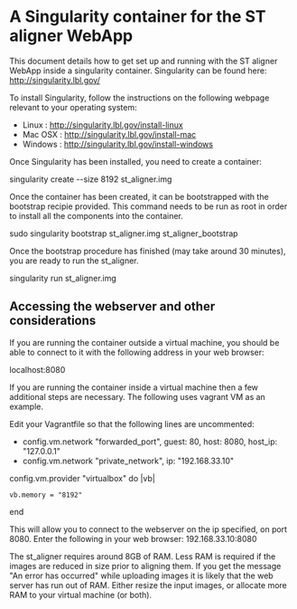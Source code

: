 # A Singularity container for the ST aligner WebApp

This document details how to get set up and running with the ST aligner WebApp inside a singularity container.
Singularity can be found here: http://singularity.lbl.gov/

To install Singularity, follow the instructions on the following webpage relevant to your operating system:
- Linux		: http://singularity.lbl.gov/install-linux
- Mac OSX	: http://singularity.lbl.gov/install-mac
- Windows 	: http://singularity.lbl.gov/install-windows

Once Singularity has been installed, you need to create a container:

singularity create --size 8192 st_aligner.img

Once the container has been created, it can be bootstrapped with the bootstrap recipie provided. This command needs to be run as root in order to install all the components into the container.

sudo singularity bootstrap st_aligner.img st_aligner_bootstrap

Once the bootstrap procedure has finished (may take around 30 minutes), you are ready to run the st_aligner.

singularity run st_aligner.img

Accessing the webserver and other considerations
------------------------------------------------

If you are running the container outside a virtual machine, you should be able to connect to it with the following address in your web browser:

localhost:8080

If you are running the container inside a virtual machine then a few additional steps are necessary.
The following uses vagrant VM as an example.

Edit your Vagrantfile so that the following lines are uncommented:
- config.vm.network "forwarded_port", guest: 80, host: 8080, host_ip: "127.0.0.1"
- config.vm.network "private_network", ip: "192.168.33.10"

config.vm.provider "virtualbox" do |vb|

	vb.memory = "8192"

end

This will allow you to connect to the webserver on the ip specified, on port 8080. Enter the following in your web browser:
192.168.33.10:8080

The st_aligner requires around 8GB of RAM. Less RAM is required if the images are reduced in size prior to aligning them. If you get the message "An error has occurred" while uploading images it is likely that the web server has run out of RAM. Either resize the input images, or allocate more RAM to your virtual machine (or both).
